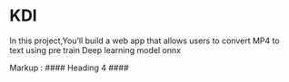 # KDI
In this project,You’ll  build a web app that allows users to convert MP4 to text using pre train Deep learning model onnx

Markup :  #### Heading 4 ####

